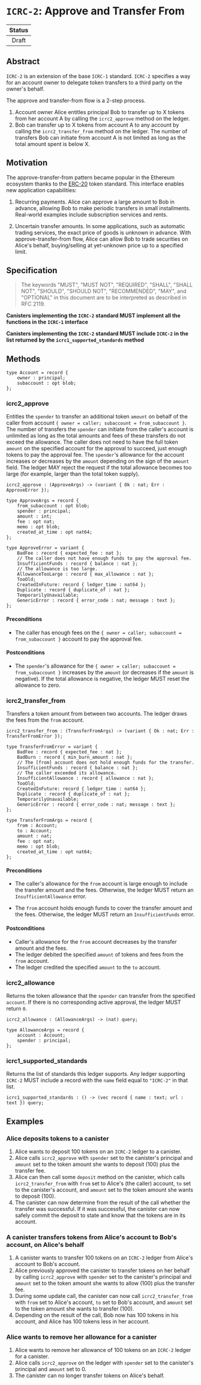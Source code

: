 # `ICRC-2`: Approve and Transfer From

| Status |
|:------:|
| Draft  |

## Abstract

`ICRC-2` is an extension of the base `ICRC-1` standard.
`ICRC-2` specifies a way for an account owner to delegate token transfers to a third party on the owner's behalf.

The approve and transfer-from flow is a 2-step process.
1. Account owner Alice entitles principal Bob to transfer up to X tokens from her account A by calling the `icrc2_approve` method on the ledger.
2. Bob can transfer up to X tokens from account A to any account by calling the `icrc2_transfer_from` method on the ledger.
   The number of transfers Bob can initiate from account A is not limited as long as the total amount spent is below X.

## Motivation

The approve-transfer-from pattern became popular in the Ethereum ecosystem thanks to the [ERC-20](https://ethereum.org/en/developers/docs/standards/tokens/erc-20/) token standard.
This interface enables new application capabilities:

  1. Recurring payments.
     Alice can approve a large amount to Bob in advance, allowing Bob to make periodic transfers in small installments.
     Real-world examples include subscription services and rents.

  2. Uncertain transfer amounts.
     In some applications, such as automatic trading services, the exact price of goods is unknown in advance.
     With approve-transfer-from flow, Alice can allow Bob to trade securities on Alice's behalf, buying/selling at yet-unknown price up to a specified limit.

## Specification

> The keywords "MUST", "MUST NOT", "REQUIRED", "SHALL", "SHALL NOT", "SHOULD", "SHOULD NOT", "RECOMMENDED", "MAY", and "OPTIONAL" in this document are to be interpreted as described in RFC 2119.

**Canisters implementing the `ICRC-2` standard MUST implement all the functions in the `ICRC-1` interface**

**Canisters implementing the `ICRC-2` standard MUST include `ICRC-2` in the list returned by the `icrc1_supported_standards` method**

## Methods

```candid "Type definitions" +=
type Account = record {
    owner : principal;
    subaccount : opt blob;
};
```

### icrc2_approve

Entitles the `spender` to transfer an additional token `amount` on behalf of the caller from account `{ owner = caller; subaccount = from_subaccount }`.
The number of transfers the `spender` can initiate from the caller's account is unlimited as long as the total amounts and fees of these transfers do not exceed the allowance.
The caller does not need to have the full token `amount` on the specified account for the approval to succeed, just enough tokens to pay the approval fee.
The `spender`'s allowance for the account increases or decreases by the `amount` depending on the sign of the `amount` field. 
The ledger MAY reject the request if the total allowance becomes too large (for example, larger than the total token supply).

```candid "Methods" +=
icrc2_approve : (ApproveArgs) -> (variant { Ok : nat; Err : ApproveError });
```

```candid "Type definitions" +=
type ApproveArgs = record {
    from_subaccount : opt blob;
    spender : principal;
    amount : int;
    fee : opt nat;
    memo : opt blob;
    created_at_time : opt nat64;
};

type ApproveError = variant {
    BadFee : record { expected_fee : nat };
    // The caller does not have enough funds to pay the approval fee.
    InsufficientFunds : record { balance : nat };
    // The allowance is too large.
    AllowanceTooLarge : record { max_allowance : nat };
    TooOld;
    CreatedInFuture: record { ledger_time : nat64 };
    Duplicate : record { duplicate_of : nat };
    TemporarilyUnavailable;
    GenericError : record { error_code : nat; message : text };
};
```

#### Preconditions

* The caller has enough fees on the `{ owner = caller; subaccount = from_subaccount }` account to pay the approval fee.

#### Postconditions

* The `spender`'s allowance for the `{ owner = caller; subaccount = from_subaccount }` increases by the `amount` (or decreases if the `amount` is negative).
  If the total allowance is negative, the ledger MUST reset the allowance to zero.

### icrc2_transfer_from

Transfers a token amount from between two accounts.
The ledger draws the fees from the `from` account.

```candid "Methods" +=
icrc2_transfer_from : (TransferFromArgs) -> (variant { Ok : nat; Err : TransferFromError });
```

```candid "Type definitions" +=
type TransferFromError = variant {
    BadFee : record { expected_fee : nat };
    BadBurn : record { min_burn_amount : nat };
    // The [from] account does not hold enough funds for the transfer.
    InsufficientFunds : record { balance : nat };
    // The caller exceeded its allowance.
    InsufficientAllowance : record { allowance : nat };
    TooOld;
    CreatedInFuture: record { ledger_time : nat64 };
    Duplicate : record { duplicate_of : nat };
    TemporarilyUnavailable;
    GenericError : record { error_code : nat; message : text };
};

type TransferFromArgs = record {
    from : Account;
    to : Account;
    amount : nat;
    fee : opt nat;
    memo : opt blob;
    created_at_time : opt nat64;
};
```

#### Preconditions
 
 * The caller's allowance for the `from` account is large enough to include the transfer amount and the fees.
   Otherwise, the ledger MUST return an `InsufficientAllowance` error.

* The `from` account holds enough funds to cover the transfer amount and the fees.
  Otherwise, the ledger MUST return an `InsufficientFunds` error.
 #### Postconditions

 * Caller's allowance for the `from` account decreases by the transfer amount and the fees.
 * The ledger debited the specified `amount` of tokens and fees from the `from` account.
 * The ledger credited the specified `amount` to the `to` account.

### icrc2_allowance

Returns the token allowance that the `spender` can transfer from the specified `account`.
If there is no corresponding active approval, the ledger MUST return `0`.

```candid "Methods" +=
icrc2_allowance : (AllowanceArgs) -> (nat) query;
```
```candid "Type definitions" +=
type AllowanceArgs = record {
    account : Account;
    spender : principal;
};
```
### icrc1_supported_standards

Returns the list of standards this ledger supports.
Any ledger supporting `ICRC-2` MUST include a record with the `name` field equal to `"ICRC-2"` in that list.

```candid "Methods" +=
icrc1_supported_standards : () -> (vec record { name : text; url : text }) query;
```

## Examples

### Alice deposits tokens to a canister

1. Alice wants to deposit 100 tokens on an `ICRC-2` ledger to a canister.
2. Alice calls `icrc2_approve` with `spender` set to the canister's principal and `amount` set to the token amount she wants to deposit (100) plus the transfer fee.
3. Alice can then call some `deposit` method on the canister, which calls `icrc2_transfer_from` with `from` set to Alice's (the caller) account, `to` set to the canister's account, and `amount` set to the token amount she wants to deposit (100).
4. The canister can now determine from the result of the call whether the transfer was successful.
   If it was successful, the canister can now safely commit the deposit to state and know that the tokens are in its account.

### A canister transfers tokens from Alice's account to Bob's account, on Alice's behalf

1. A canister wants to transfer 100 tokens on an `ICRC-2` ledger from Alice's account to Bob's account.
2. Alice previously approved the canister to transfer tokens on her behalf by calling `icrc2_approve` with `spender` set to the canister's principal and `amount` set to the token amount she wants to allow (100) plus the transfer fee.
3. During some update call, the canister can now call `icrc2_transfer_from` with `from` set to Alice's account, `to` set to Bob's account, and `amount` set to the token amount she wants to transfer (100).
4. Depending on the result of the call, Bob now has 100 tokens in his account, and Alice has 100 tokens less in her account.

### Alice wants to remove her allowance for a canister

1. Alice wants to remove her allowance of 100 tokens on an `ICRC-2` ledger for a canister.
2. Alice calls `icrc2_approve` on the ledger with `spender` set to the canister's principal and `amount` set to 0.
3. The canister can no longer transfer tokens on Alice's behalf.

<!--
```candid ICRC-2.did +=
<<<Type definitions>>>

service : {
  <<<Methods>>>
}
```
-->

